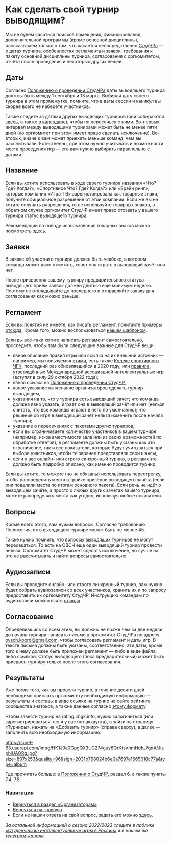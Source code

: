 # Как сделать свой турнир выводящим?

Мы не будем касаться поисков помещения, финансирования, дополнительной программы (кроме основной дисциплины), рассказываем только о том, что касается непосредственно [СтудЧРа](https://vk.com/@chgk_student-for-newcomers?anchor=chto-eto-voobsche-takoe-studchr) — о датах турнира, особенностях регламента и заявок, требования к пакету основной дисциплины турнира, согласования с оргкомитетом, отчёта после проведения и некоторых других вещей.

## Даты

Согласно [Положению о проведении СтудЧРа](https://drive.google.com/file/d/1tGAe31MBBnZAgFj0f4y2js_J_n0DKunC/view) даты выводящего турнира должны быть между 1 сентября и 13 марта. Выбирая дату своего турнира в этом промежутке, помните, что в даты сессии и каникул вы скорее всего не наберёте участников.

Также следите за датами других выводящих турниров (они собираются [здесь](https://vk.com/topic-99683830_49368561), а также в [календаре](https://vk.com/@chgk_student-kalendar)), чтобы не пересечься с ними. Во-первых, интервал между выводящими турнирами может быть не менее пяти дней (но оргкомитет при этом имеет право сделать исключение). Во-вторых, иначе к вам может приехать меньше команд, чем вы рассчитывали. Естественно, при этом нужно учитывать и возможности места проведения игр — его вам нужно выбирать параллельно с датами.

## Название

Если вы хотите использовать в ходе своего турнира названия «Что? Где? Когда?», «Спортивное Что? Где? Когда?» или «Брэйн ринг», которые компания «Игра-ТВ» зарегистрировала как товарные знаки, получите официальное разрешение от этой компании. Если же вы не хотите получать разрешения, то не используйте товарных знаков, в обратном случае оргкомитет СтудЧР имеет право отозвать у вашего турнира статус выводящего турнира.

Рекомендации по поводу использования товарных знаков можно посмотреть [здесь](https://www.maii.li/docs/2021-05-27-rekomendacii-organizatoram-turnirov/).

## Заявки

В заявке об участии в турнире должен быть чекбокс, в котором команда может явно отметить, хочет она играть в выводящий зачёт или нет. 

После присвоения вашему турниру предварительного статуса выводящего приём заявок должен длиться ещё минимум неделю. Поэтому не откладывайте до последнего и отправляйте заявку для согласования как можно раньше.

## Регламент

Если вы понятия не имеете, как писать регламент, почитайте примеры [отсюда](https://vk.com/topic-99683830_48238299). Кроме того, можно воспользоваться [нашим шаблоном](https://docs.google.com/document/d/1zKi2aEArYb3ni8DZLPoH1W8vLqQK6SHPxkQQ0AgzRxM/edit#).

Если вы всё-таки хотите написать регламент самостоятельно, проследите, чтобы там были следующие важные для СтудЧР вещи:

- явное описание правил игры или ссылка на их внешний источник — например, мы пользуемся [этими](https://docs.google.com/document/d/1GiENUSv1CQpiWEg81IfWx_5O8kMDOr0w4zUreYm4z0c/edit#heading=h.7zreophczjb6), есть также [Кодекс спортивного ЧГК](https://pub-e2802f8637754b3d93e10f7b0abc77e2.r2.dev/48.kodeks2020.pdf), последний раз обновлявшийся в 2020 году, или [правила](https://www.maii.li/p/rules), утверждённые Международной ассоциацией интеллектуальных игр (вступят в силу 29 октября 2022 года);
- явная ссылка на [Положение о проведении СтудЧР](https://drive.google.com/file/d/1tGAe31MBBnZAgFj0f4y2js_J_n0DKunC/view),
- явное указание на желание организаторов сделать турнир выводящим,
- указания на то, что у турнира есть выводящий зачёт; что команда должна явно указать, играет она в выводящий зачёт или нет (нельзя считать, что все команды играют в него по умолчанию); что решение об игре в выводящий зачёт нельзя изменить после начала турнира;
- указание о пересечениях с пакетами других турниров,
- если вы ограничиваете количество участников в вашем турнире (например, из-за вместимости зала или из своих возможностей по обработке ответов), в регламенте должны быть указаны как это ограничение, так и все показатели, которые будут учитываться при выборе участников, чтобы те заранее представляли свои шансы,
- если у вас онлайн- или строго синхронный турнир, в регламенте должно быть подробно описано, как именно проводится турнир.

Если вы хотите, то можете (но не обязаны) использовать перестрелку, чтобы распределить места в тройке призёров выводящего зачёта (если они поделили места по итогам основного пакета). Если речь не идёт о выводящем зачёте, а просто о любых других зачётах вашего турнира, можете распределять места как угодно, используя любые показатели.

## Вопросы

Кроме всего этого, вам нужны вопросы. Согласно требованию Положения, их в выводящем турнире может быть не менее 45.

Также нужно помнить, что вопросы выводящих турниров не могут пересекаться. То есть на ОВСЧ еще один выводящий турнир провести нельзя. Оргкомитет СтудЧР может сделать исключение, но лучше на это не рассчитывать и найти вопросы самостоятельно.

## Аудиозаписи

Если вы проводите онлайн- или строго синхронный турнир, вам нужно будет собрать аудиозаписи со всех участников, хранить их и по запросу предоставить их оргкомитету СтудЧР. Инструкцию командам по аудиозаписи можно взять [отсюда](https://docs.google.com/document/d/e/2PACX-1vQR0CyG6D1gyffJf5YTO9H-aqz3YrhN4T0G2-5h6GHRA0VLhywIb0HexW-RZmBJYZqNqOG-AWOf9hcF/pub).

## Согласование

Определившись со всем этим, вы должны не позже чем за две недели до начала турнира написать письмо в оргкомитет СтудЧРа по адресу ovsch.koord@gmail.com, чтобы согласовать регламент и даты игр. В тексте письма должны быть указаны, соответственно, эти даты, кроме того к нему должен быть приложен регламент — либо в виде файла, либо ссылкой. Статус выводящего (пока предварительный) может быть присвоен турниру только после этого согласования.

## Результаты

Уже после того, как вы провели турнир, в течение десяти дней необходимо прислать оргкомитету необходимую информацию — результаты и составы в виде ссылки на турнир на сайте рейтинга сообщества знатоков, а также данные согласно [этому формату](https://drive.google.com/file/d/1OeMFImi5HDBo8FbIbsR0frWo12QD60I7/view).

Чтобы завести турнир на rating.chgk.info, нужно залогиниться (или зарегистрироваться, если у вас нет аккаунта), а зайти на страницу «Турниры», нажать на «Добавить турнир» (справа сверху), а далее — заполнить всю необходимую информацию.

https://sun9-63.userapi.com/impg/HK1J9a0GpgQX3UC274guy6QrKtsVnmHdh_7gnA/JisphiUAORg.jpg?size=807x253&quality=96&sign=2031b768024b6e0a7697e1665018c77a&type=album

Где прочитать больше: в [Положении о СтудЧР](https://drive.google.com/file/d/1tGAe31MBBnZAgFj0f4y2js_J_n0DKunC/view), раздел 6, а также пункты 7.4, 7.5.

### Навигация

- [Вернуться в раздел «Организаторам»]()
- [Вернуться на главную](https://vk.com/@chgk_student-studchr-faq)
- Если не нашли ответа на свой вопрос, задать его можно [здесь](https://vk.com/topic-99683830_42237587).

*За остальной информацией о сезона 2022/2023 следите в паблике [«Студенческие интеллектуальные игры в России»](https://vk.com/chgk_student) и в нашем же [телеграм-канале](https://t.me/chgk_student_ru).*
